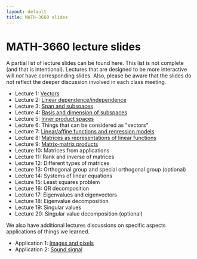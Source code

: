 ```yaml
---
layout: default
title: MATH-3660 slides
---
```


# MATH-3660 lecture slides

A partial list of lecture slides can be found here.
This list is not complete (and that is intentional).
Lectures that are designed to be more interactive
will _not_ have corresponding slides.
Also, please be aware that the slides do not reflect
the deeper discussion involved in each class meeting.

* Lecture 1: [Vectors](vectors/)
* Lecture 2: [Linear dependence/independence](independence/)
* Lecture 3: [Span and subspaces](subspace/)
* Lecture 4: [Basis and dimension of subspaces](basis/)
* Lecture 5: [Inner product spaces](innerprod/)
* Lecture 6: Things that can be considered as "vectors"
* Lecture 7: [Linear/affine functions and regression models](regression/)
* Lecture 8: [Matrices as representations of linear functions](matrices/)
* Lecture 9: [Matrix-matrix products](matrixprod/)
* Lecture 10: Matrices from applications
* Lecture 11: Rank and inverse of matrices
* Lecture 12: Different types of matrices
* Lecture 13: Orthogonal group and special orthogonal group (optional)
* Lecture 14: Systems of linear equations
* Lecture 15: Least squares problem
* Lecture 16: QR decomposition
* Lecture 17: Eigenvalues and eigenvectors
* Lecture 18: Eigenvalue decomposition
* Lecture 19: Singular values
* Lecture 20: Singular value decomposition (optional)

We also have additional lectures discussions on specific aspects
applications of things we learned.

* Application 1: [Images and pixels](images/)
* Application 2: [Sound signal](sound/)
